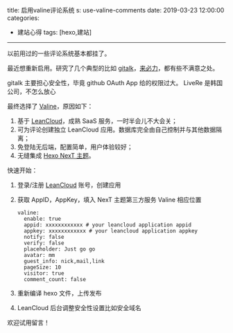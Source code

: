 title: 启用valine评论系统
s: use-valine-comments
date: 2019-03-23 12:00:00
categories:
- 建站心得
tags: [hexo,建站]

---

以前用过的一些评论系统基本都挂了。

最近想重新启用。研究了几个典型的比如 [gitalk][GiTalk]，[来必力][LiveRe]，都有些不满意之处。

gitalk 主要担心安全性，毕竟 github OAuth App 给的权限过大。
LiveRe 是韩国公司，不怎么放心

最终选择了 [Valine][Valine]，原因如下：

1. 基于 [LeanCloud][LeanCloud]，成熟 SaaS 服务，一时半会儿不大会关；
2. 可为评论创建独立 LeanCloud 应用。数据库完全由自己控制并与其他数据隔离；
3. 免登陆无后端，配置简单，用户体验较好；
4. 无缝集成 [Hexo NexT 主题][NexT]。

<!-- more -->

快速开始：

1. 登录/注册 [LeanCloud][LeanCloud] 账号，创建应用
2. 获取 AppID，AppKey，填入 NexT 主题第三方服务 Valine 相应位置

	```
	valine:
	  enable: true
	  appid: xxxxxxxxxxxx # your leancloud application appid
	  appkey: xxxxxxxxxxxx # your leancloud application appkey
	  notify: false 
	  verify: false 
	  placeholder: Just go go
	  avatar: mm 
	  guest_info: nick,mail,link 
	  pageSize: 10 
	  visitor: true 
	  comment_count: false 
	```
3. 重新编译 hexo 文件，上传发布
4. LeanCloud 后台调整安全性设置比如安全域名

欢迎试用留言！


[LeanCloud]: https://leancloud.cn
[Valine]: https://valine.js.org "快速、简洁且高效的无后端评论系统"
[NexT]: https://theme-next.org "Theme for Hexo"
[GiTalk]: https://gitalk.github.io
[LiveRe]: https://www.livere.com

